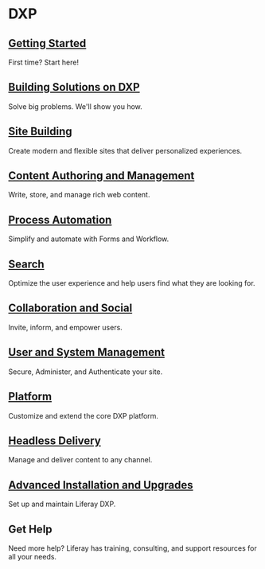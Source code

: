 # DXP

## [Getting Started](./getting-started/README.md)

First time? Start here!

## [Building Solutions on DXP](./building-solutions-on-dxp/README.md)

Solve big problems. We'll show you how.

## [Site Building](./site-building/README.md)

Create modern and flexible sites that deliver personalized experiences.

## [Content Authoring and Management](./content-authoring-and-management/README.md)

Write, store, and manage rich web content.

## [Process Automation](./process-automation/README.md)

Simplify and automate with Forms and Workflow.

## [Search](./search/README.md)

Optimize the user experience and help users find what they are looking for.

## [Collaboration and Social](./collaboration-and-social/README.md)

Invite, inform, and empower users.

## [User and System Management](./user-and-system-management/README.md)

Secure, Administer, and Authenticate your site.

## [Platform](./platform/README.md)

Customize and extend the core DXP platform.

## [Headless Delivery](./headless-delivery/README.md)

Manage and deliver content to any channel.

## [Advanced Installation and Upgrades](./installation-and-upgrades/README.md)

Set up and maintain Liferay DXP.

## Get Help

Need more help? Liferay has training, consulting, and support resources for all your needs.

